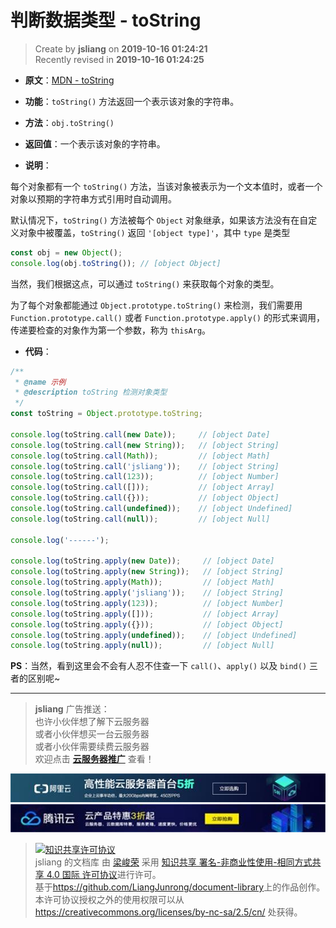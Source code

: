 判断数据类型 - toString
===

> Create by **jsliang** on **2019-10-16 01:24:21**  
> Recently revised in **2019-10-16 01:24:25**

* **原文**：[MDN - toString](https://developer.mozilla.org/zh-CN/docs/Web/JavaScript/Reference/Global_Objects/Object/toString)

* **功能**：`toString()` 方法返回一个表示该对象的字符串。

* **方法**：`obj.toString()`

* **返回值**：一个表示该对象的字符串。

* **说明**：

每个对象都有一个 `toString()` 方法，当该对象被表示为一个文本值时，或者一个对象以预期的字符串方式引用时自动调用。

默认情况下，`toString()` 方法被每个 `Object` 对象继承，如果该方法没有在自定义对象中被覆盖，`toString()` 返回 `'[object type]'`，其中 `type` 是类型

```js
const obj = new Object();
console.log(obj.toString()); // [object Object]
```

当然，我们根据这点，可以通过 `toString()` 来获取每个对象的类型。

为了每个对象都能通过 `Object.prototype.toString()` 来检测，我们需要用 `Function.prototype.call()` 或者 `Function.prototype.apply()` 的形式来调用，传递要检查的对象作为第一个参数，称为 `thisArg`。

* **代码**：

```js
/**
 * @name 示例
 * @description toString 检测对象类型
 */
const toString = Object.prototype.toString;

console.log(toString.call(new Date));     // [object Date]
console.log(toString.call(new String));   // [object String]
console.log(toString.call(Math));         // [object Math]
console.log(toString.call('jsliang'));    // [object String]
console.log(toString.call(123));          // [object Number]
console.log(toString.call([]));           // [object Array]
console.log(toString.call({}));           // [object Object]
console.log(toString.call(undefined));    // [object Undefined]
console.log(toString.call(null));         // [object Null]

console.log('------');

console.log(toString.apply(new Date));     // [object Date]
console.log(toString.apply(new String));   // [object String]
console.log(toString.apply(Math));         // [object Math]
console.log(toString.apply('jsliang'));    // [object String]
console.log(toString.apply(123));          // [object Number]
console.log(toString.apply([]));           // [object Array]
console.log(toString.apply({}));           // [object Object]
console.log(toString.apply(undefined));    // [object Undefined]
console.log(toString.apply(null));         // [object Null]
```

**PS**：当然，看到这里会不会有人忍不住查一下 `call()`、`apply()` 以及 `bind()` 三者的区别呢~

---

> **jsliang** 广告推送：  
> 也许小伙伴想了解下云服务器  
> 或者小伙伴想买一台云服务器  
> 或者小伙伴需要续费云服务器  
> 欢迎点击 **[云服务器推广](https://github.com/LiangJunrong/document-library/blob/master/other-library/Monologue/%E7%A8%B3%E9%A3%9F%E8%89%B0%E9%9A%BE.md)** 查看！

[![图](../../../../public-repertory/img/z-small-seek-ali-3.jpg)](https://promotion.aliyun.com/ntms/act/qwbk.html?userCode=w7hismrh)
[![图](../../../../public-repertory/img/z-small-seek-tencent-2.jpg)](https://cloud.tencent.com/redirect.php?redirect=1014&cps_key=49f647c99fce1a9f0b4e1eeb1be484c9&from=console)

> <a rel="license" href="http://creativecommons.org/licenses/by-nc-sa/4.0/"><img alt="知识共享许可协议" style="border-width:0" src="https://i.creativecommons.org/l/by-nc-sa/4.0/88x31.png" /></a><br /><span xmlns:dct="http://purl.org/dc/terms/" property="dct:title">jsliang 的文档库</span> 由 <a xmlns:cc="http://creativecommons.org/ns#" href="https://github.com/LiangJunrong/document-library" property="cc:attributionName" rel="cc:attributionURL">梁峻荣</a> 采用 <a rel="license" href="http://creativecommons.org/licenses/by-nc-sa/4.0/">知识共享 署名-非商业性使用-相同方式共享 4.0 国际 许可协议</a>进行许可。<br />基于<a xmlns:dct="http://purl.org/dc/terms/" href="https://github.com/LiangJunrong/document-library" rel="dct:source">https://github.com/LiangJunrong/document-library</a>上的作品创作。<br />本许可协议授权之外的使用权限可以从 <a xmlns:cc="http://creativecommons.org/ns#" href="https://creativecommons.org/licenses/by-nc-sa/2.5/cn/" rel="cc:morePermissions">https://creativecommons.org/licenses/by-nc-sa/2.5/cn/</a> 处获得。